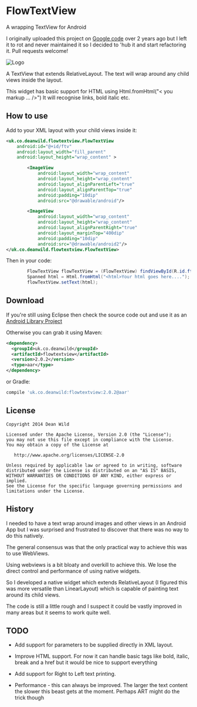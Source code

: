 FlowTextView
============

A wrapping TextView for Android

I originally uploaded this project on [Google code][3] over 2 years ago but I left it to rot and never maintained it so I decided to 'hub it and start refactoring it. Pull requests welcome!

![Logo](http://i.imgur.com/iyntFbz.png)


A TextView that extends RelativeLayout. The text will wrap around any child views inside the layout.

This widget has basic support for HTML using Html.fromHtml("< you markup ... />") It will recognise links, bold italic etc. 

How to use
--------

Add to your XML layout with your child views inside it:

```xml
<uk.co.deanwild.flowtextview.FlowTextView
	android:id="@+id/ftv"
	android:layout_width="fill_parent"
	android:layout_height="wrap_content" >

		<ImageView
			android:layout_width="wrap_content"
			android:layout_height="wrap_content"
			android:layout_alignParentLeft="true"
			android:layout_alignParentTop="true"
			android:padding="10dip"
			android:src="@drawable/android"/>

		<ImageView
			android:layout_width="wrap_content"
			android:layout_height="wrap_content"
			android:layout_alignParentRight="true"
			android:layout_marginTop="400dip"
			android:padding="10dip"
			android:src="@drawable/android2"/>
</uk.co.deanwild.flowtextview.FlowTextView>
```

Then in your code:
```java
		FlowTextView flowTextView = (FlowTextView) findViewById(R.id.ftv);
        Spanned html = Html.fromHtml("<html>Your html goes here....");
        flowTextView.setText(html);
```

Download
--------

If you're still using Eclipse then check the source code out and use it as an [Android Library Project][2]

Otherwise you can grab it using Maven:

```xml
<dependency>
  <groupId>uk.co.deanwild</groupId>
  <artifactId>flowtextview</artifactId>
  <version>2.0.2</version>
  <type>aar</type>
</dependency>
```
or Gradle:

```groovy
compile 'uk.co.deanwild:flowtextview:2.0.2@aar'
```


License
-------

    Copyright 2014 Dean Wild

    Licensed under the Apache License, Version 2.0 (the "License");
    you may not use this file except in compliance with the License.
    You may obtain a copy of the License at

       http://www.apache.org/licenses/LICENSE-2.0

    Unless required by applicable law or agreed to in writing, software
    distributed under the License is distributed on an "AS IS" BASIS,
    WITHOUT WARRANTIES OR CONDITIONS OF ANY KIND, either express or implied.
    See the License for the specific language governing permissions and
    limitations under the License.


History
-------

I needed to have a text wrap around images and other views in an Android App but I was surprised and frustrated to discover that there was no way to do this natively.

The general consensus was that the only practical way to achieve this was to use WebViews.

Using webviews is a bit bloaty and overkill to achieve this. We lose the direct control and performance of using native widgets.

So I developed a native widget which extends RelativeLayout (I figured this was more versatile than LinearLayout) which is capable of painting text around its child views.

The code is still a little rough and I suspect it could be vastly improved in many areas but it seems to work quite well.
	
TODO
--------

 - Add support for parameters to be supplied directly in XML layout.
 
 - Improve HTML support. For now it can handle basic tags like bold, italic, break and a href but it would be nice to support everything
 
 - Add support for Right to Left text printing.
 
 - Performance - this can always be improved. The larger the text content the slower this beast gets at the moment. Perhaps ART might do the trick though


[1]: https://oss.sonatype.org/content/repositories/releases/uk/co/deanwild/flowtextview/2.0.2/flowtextview-2.0.2.aar
[2]: http://developer.android.com/tools/projects/projects-eclipse.html
[3]: https://code.google.com/p/android-flowtextview/

